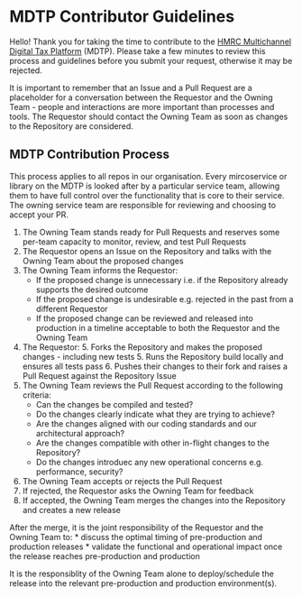 # MDTP Contributor Guidelines

Hello! Thank you for taking the time to contribute to the [HMRC Multichannel Digital Tax Platform](https://hmrc.github.io) (MDTP). Please take a few minutes to review this process and guidelines before you submit your request, otherwise it may be rejected. 

It is important to remember that an Issue and a Pull Request are a placeholder for a conversation between the Requestor and the Owning Team - people and interactions are more important than processes and tools. The Requestor should contact the Owning Team as soon as changes to the Repository are considered.

## MDTP Contribution Process 

This process applies to all repos in our organisation. Every mircoservice or library on the MDTP is looked after by a particular service team, allowing them to have full control over the functionality that is core to their service. The owning service team are responsible for reviewing and choosing to accept your PR. 

1. The Owning Team stands ready for Pull Requests and reserves some per-team capacity to monitor, review, and test Pull Requests
2. The Requestor opens an Issue on the Repository and talks with the Owning Team about the proposed changes
3. The Owning Team informs the Requestor:
    * If the proposed change is unnecessary i.e. if the Repository already supports the desired outcome
    * If the proposed change is undesirable e.g. rejected in the past from a different Requestor
    * If the proposed change can be reviewed and released into production in a timeline acceptable to both the Requestor and the Owning Team
4. The Requestor:
    5. Forks the Repository and makes the proposed changes - including new tests
    5. Runs the Repository build locally and ensures all tests pass
    6. Pushes their changes to their fork and raises a Pull Request against the Repository Issue
7. The Owning Team reviews the Pull Request according to the following criteria:
    * Can the changes be compiled and tested?
    * Do the changes clearly indicate what they are trying to achieve?
    * Are the changes aligned with our coding standards and our architectural approach?
    * Are the changes compatible with other in-flight changes to the Repository?
    * Do the changes introduec any new operational concerns e.g. performance, security?
8. The Owning Team accepts or rejects the Pull Request
9. If rejected, the Requestor asks the Owning Team for feedback
10. If accepted, the Owning Team merges the changes into the Repository and creates a new release

After the merge, it is the joint responsibility of the Requestor and the Owning Team to:
    * discuss the optimal timing of pre-production and production releases
    * validate the functional and operational impact once the release reaches pre-production and production

It is the responsiblity of the Owning Team alone to deploy/schedule the release into the relevant pre-production and production environment(s).
